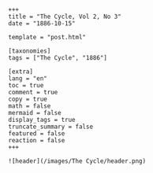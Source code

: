 
    +++
    title = "The Cycle, Vol 2, No 3"
    date = "1886-10-15"

    template = "post.html"

    [taxonomies]
    tags = ["The Cycle", "1886"]

    [extra]
    lang = "en"
    toc = true
    comment = true
    copy = true
    math = false
    mermaid = false
    display_tags = true
    truncate_summary = false
    featured = false
    reaction = false
    +++

    ![header](/images/The Cycle/header.png)

    